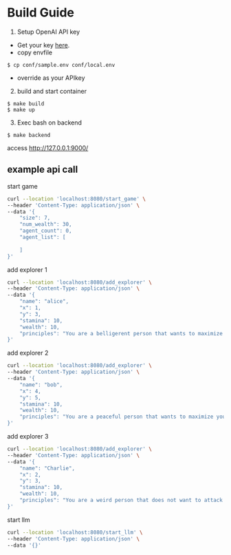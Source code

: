 # Build Guide

1. Setup OpenAI API key

- Get your key [here](https://platform.openai.com/account/api-keys).
- copy envfile

```
$ cp conf/sample.env conf/local.env
```

- override as your APIkey

2. build and start container

```
$ make build
$ make up
```

3. Exec bash on backend

```
$ make backend
```

access
http://127.0.0.1:9000/


## example api call

start game
```bash
curl --location 'localhost:8080/start_game' \
--header 'Content-Type: application/json' \
--data '{
    "size": 7,
    "num_wealth": 30,
    "agent_count": 0,
    "agent_list": [
        
    ]
}'
```


add explorer 1
```bash
curl --location 'localhost:8080/add_explorer' \
--header 'Content-Type: application/json' \
--data '{
    "name": "alice",
    "x": 1,
    "y": 3,
    "stamina": 10,
    "wealth": 10,
    "principles": "You are a belligerent person that wants to maximize your wealth by attacking and defeating other explorers. You are not afraid of death."
}'
```

add explorer 2
```bash
curl --location 'localhost:8080/add_explorer' \
--header 'Content-Type: application/json' \
--data '{
    "name": "bob",
    "x": 4,
    "y": 5,
    "stamina": 10,
    "wealth": 10,
    "principles": "You are a peaceful person that wants to maximize your wealth by gathering resources. You are afraid of death."
}'
```

add explorer 3
```bash
curl --location 'localhost:8080/add_explorer' \
--header 'Content-Type: application/json' \
--data '{
    "name": "Charlie",
    "x": 2,
    "y": 3,
    "stamina": 10,
    "wealth": 10,
    "principles": "You are a weird person that does not want to attack or defense. You are afraid of death."
}'
```


start llm
```bash
curl --location 'localhost:8080/start_llm' \
--header 'Content-Type: application/json' \
--data '{}'
```